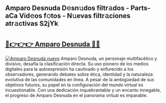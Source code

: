 ## Amparo Desnuda D𝚎sn𝚞dos filtr𝚊dos - Parts-aCa Vid𝚎os f𝚘tos - N𝚞evas filtr𝚊ciones atr𝚊ctivas S2jYk

# <h2><a href="http://mb9kfi.tromn.icu/?c=Amparo+Desnuda">🔗👉👉👉 Amparo Desnuda 🔗🔗</a></h2>

[![Amparo Desnuda nuevo](https://i.imgur.com/pEAQMta.gif)](http://mb9kfi.tromn.icu/?c=Amparo+Desnuda)
Amparo Desnuda, un personaje multifacético y divisivo, desafía la clasificación directa. Su uso pionero de los medios digitales para la autoexpresión ha cautivado y enfurecido a los observadores, generando debates sobre ética, identidad y la naturaleza evolutiva de las comunidades en línea. A pesar de la ambigüedad de sus objetivos futuros, su papel en la configuración del mundo virtual es incuestionable. Con una dedicación inquebrantable y un encanto innegable, el progreso de Amparo Desnuda en el panorama virtual es imparable.
